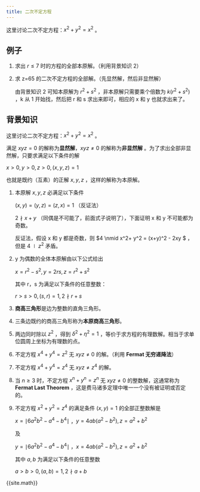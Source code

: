 ```yaml
---
title: 二次不定方程
---
```


这里讨论二次不定方程：$x^2+y^2=x^2$ 。

## 例子

1. 求出 $r\le 7$ 时的方程的全部本原解。（利用背景知识 2）

2. 求 z=65 的二次不定方程的全部解。（先显然解，然后非显然解）

   由背景知识 2 可知本原解为 $r^2+s^2$ ，非本原解只需要乘个倍数为 $k(r^2+s^2)$ ，k 从 1 开始找，然后把 r 和 s 求出来即可，相应的 x 和 y 也就求出来了。

## 背景知识

这里讨论二次不定方程：$x^2+y^2=x^2$ 。

满足 $xyz=0$ 的解称为**显然解**，$xyz \neq 0$ 的解称为**非显然解** 。为了求出全部非显然解，只要求满足以下条件的解

$x>0,y>0,z>0,(x,y,z)=1$

也就是既约（互素）的正解 $x,y,z$ ，这样的解称为本原解。

1. 本原解 $x,y,z$ 必满足以下条件

   $(x,y)=(y,z)=(z,x)=1$ （反证法）

   $2 \nmid x+y$ （同偶是不可能了，前面式子说明了），下面证明 x 和 y 不可能都为奇数。

   反证法，假设 x 和 y 都是奇数，则 $4 \nmid x^2+ y^2 = (x+y)^2 - 2xy $ ，但是 $4 \mid z^2$ 矛盾。

2. y 为偶数的全体本原解由以下公式给出

   $x=r^2-s^2,y=2rs,z=r^2+s^2$

   其中 r，s 为满足以下条件的任意整数：

   $r>s>0,(s,r)=1,2\nmid r+s$

3. **商高三角形**是边为整数的直角三角形。

4. 三条边既约的商高三角形称为**本原商高三角形**。

5. 两边同时除以 $z^2$ ，得到 $\delta^2+\eta^2=1$  ，等价于求方程的有理数解。相当于求单位圆周上坐标为有理数的点。

6. 不定方程 $x^4+y^4=z^2$ 无 $xyz\neq 0$ 的解。（利用 **Fermat 无穷递降法**）

7. 不定方程 $x^4+y^4=z^4$ 无 $xyz\neq z^4$ 的解。

8. 当 $n\ge 3$ 时，不定方程 $x^n +y^n=z^n$ 无 $xyz\neq 0$ 的整数解，这通常称为 **Fermat Last Theorem** ，这是费马诸多定理中唯一一个没有被证明或否定的。

9. 不定方程 $x^2+y^2=z^4$ 的满足条件 $(x,y)=1$ 的全部正整数解是

   $x=\mid 6a^2b^2-a^4-b^4\mid$  ，$y=4ab(a^2-b^2),z=a^2+b^2$

   及

   $y=\mid 6a^2b^2-a^4-b^4\mid$  ，$x=4ab(a^2-b^2),z=a^2+b^2$

   其中 $a,b$ 为满足以下条件的任意整数

   $a>b>0,(a,b)=1,2\nmid a+b$ 



{{site.math}}